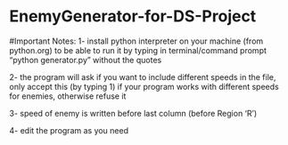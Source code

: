 # EnemyGenerator-for-DS-Project
#Important Notes:
1- install python interpreter on your machine (from python.org) to be able to run it by typing in terminal/command prompt “python generator.py” without the quotes


2- the program will ask if you want to include different speeds in the file, only accept this (by typing 1) if your program works with different speeds for enemies, otherwise refuse it


3- speed of enemy is written before last column (before Region ‘R’)


4- edit the program as you need
